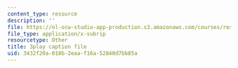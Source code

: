 ```yaml
---
content_type: resource
description: ''
file: https://ol-ocw-studio-app-production.s3.amazonaws.com/courses/res-6-006-video-demonstrations-in-lasers-and-optics-spring-2008/3432f20a018b2eaaf16a52840d7bb85a_G9kl6-lRHNs.srt
file_type: application/x-subrip
resourcetype: Other
title: 3play caption file
uid: 3432f20a-018b-2eaa-f16a-52840d7bb85a
---
```

